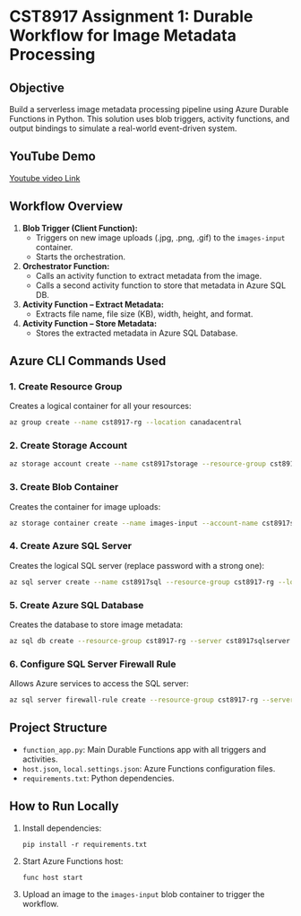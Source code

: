 # CST8917 Assignment 1: Durable Workflow for Image Metadata Processing

## Objective
Build a serverless image metadata processing pipeline using Azure Durable Functions in Python. This solution uses blob triggers, activity functions, and output bindings to simulate a real-world event-driven system.

## YouTube Demo
[Youtube video Link](https://youtu.be/YTMCbmk4m_0)

## Workflow Overview
1. **Blob Trigger (Client Function):**
   - Triggers on new image uploads (.jpg, .png, .gif) to the `images-input` container.
   - Starts the orchestration.
2. **Orchestrator Function:**
   - Calls an activity function to extract metadata from the image.
   - Calls a second activity function to store that metadata in Azure SQL DB.
3. **Activity Function – Extract Metadata:**
   - Extracts file name, file size (KB), width, height, and format.
4. **Activity Function – Store Metadata:**
   - Stores the extracted metadata in Azure SQL Database.

## Azure CLI Commands Used


### 1. Create Resource Group
Creates a logical container for all your resources:
```sh
az group create --name cst8917-rg --location canadacentral
```

### 2. Create Storage Account

```sh
az storage account create --name cst8917storage --resource-group cst8917-rg --location canadacentral --sku Standard_LRS
```

### 3. Create Blob Container
Creates the container for image uploads:
```sh
az storage container create --name images-input --account-name cst8917storage
```

### 4. Create Azure SQL Server
Creates the logical SQL server (replace password with a strong one):
```sh
az sql server create --name cst8917sql --resource-group cst8917-rg --location canadacentral --admin-user sqladminuser --admin-password <yourpassword>
```

### 5. Create Azure SQL Database
Creates the database to store image metadata:
```sh
az sql db create --resource-group cst8917-rg --server cst8917sqlserver --name cst8917sql --service-objective S0
```

### 6. Configure SQL Server Firewall Rule
Allows Azure services to access the SQL server:
```sh
az sql server firewall-rule create --resource-group cst8917-rg --server cst8917sqlserver --name AllowAzure --start-ip-address 0.0.0.0 --end-ip-address 0.0.0.0
```

## Project Structure
- `function_app.py`: Main Durable Functions app with all triggers and activities.
- `host.json`, `local.settings.json`: Azure Functions configuration files.
- `requirements.txt`: Python dependencies.

## How to Run Locally
1. Install dependencies:
   ```
   pip install -r requirements.txt
   ```
2. Start Azure Functions host:
   ```
   func host start
   ```
3. Upload an image to the `images-input` blob container to trigger the workflow.




